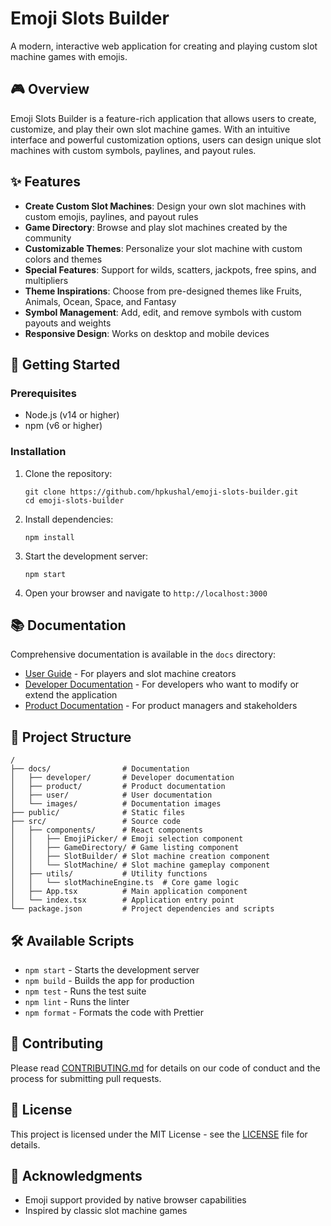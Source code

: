 # Emoji Slots Builder

A modern, interactive web application for creating and playing custom slot machine games with emojis.


## 🎮 Overview

Emoji Slots Builder is a feature-rich application that allows users to create, customize, and play their own slot machine games. With an intuitive interface and powerful customization options, users can design unique slot machines with custom symbols, paylines, and payout rules.

## ✨ Features

- **Create Custom Slot Machines**: Design your own slot machines with custom emojis, paylines, and payout rules
- **Game Directory**: Browse and play slot machines created by the community
- **Customizable Themes**: Personalize your slot machine with custom colors and themes
- **Special Features**: Support for wilds, scatters, jackpots, free spins, and multipliers
- **Theme Inspirations**: Choose from pre-designed themes like Fruits, Animals, Ocean, Space, and Fantasy
- **Symbol Management**: Add, edit, and remove symbols with custom payouts and weights
- **Responsive Design**: Works on desktop and mobile devices

## 🚀 Getting Started

### Prerequisites

- Node.js (v14 or higher)
- npm (v6 or higher)

### Installation

1. Clone the repository:
   ```
   git clone https://github.com/hpkushal/emoji-slots-builder.git
   cd emoji-slots-builder
   ```

2. Install dependencies:
   ```
   npm install
   ```

3. Start the development server:
   ```
   npm start
   ```

4. Open your browser and navigate to `http://localhost:3000`

## 📚 Documentation

Comprehensive documentation is available in the `docs` directory:

- [User Guide](docs/user/USER_GUIDE.md) - For players and slot machine creators
- [Developer Documentation](docs/developer/DEVELOPER_GUIDE.md) - For developers who want to modify or extend the application
- [Product Documentation](docs/product/PRODUCT_SPEC.md) - For product managers and stakeholders

## 📁 Project Structure

```
/
├── docs/                # Documentation
│   ├── developer/       # Developer documentation
│   ├── product/         # Product documentation
│   ├── user/            # User documentation
│   └── images/          # Documentation images
├── public/              # Static files
├── src/                 # Source code
│   ├── components/      # React components
│   │   ├── EmojiPicker/ # Emoji selection component
│   │   ├── GameDirectory/ # Game listing component
│   │   ├── SlotBuilder/ # Slot machine creation component
│   │   └── SlotMachine/ # Slot machine gameplay component
│   ├── utils/           # Utility functions
│   │   └── slotMachineEngine.ts  # Core game logic
│   ├── App.tsx          # Main application component
│   └── index.tsx        # Application entry point
└── package.json         # Project dependencies and scripts
```

## 🛠️ Available Scripts

- `npm start` - Starts the development server
- `npm build` - Builds the app for production
- `npm test` - Runs the test suite
- `npm lint` - Runs the linter
- `npm format` - Formats the code with Prettier

## 🤝 Contributing

Please read [CONTRIBUTING.md](CONTRIBUTING.md) for details on our code of conduct and the process for submitting pull requests.

## 📄 License

This project is licensed under the MIT License - see the [LICENSE](LICENSE) file for details.

## 🙏 Acknowledgments

- Emoji support provided by native browser capabilities
- Inspired by classic slot machine games 
